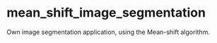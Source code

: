 # mean_shift_image_segmentation

Own image segmentation application, using the Mean-shift algorithm.
